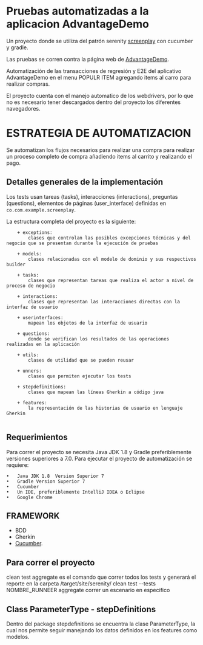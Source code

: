 # Pruebas automatizadas a la aplicacion AdvantageDemo
Un proyecto donde se utiliza del patrón serenity 
[screenplay](http://thucydides.info/docs/serenity-staging/#_serenity_and_the_screenplay_pattern) con cucumber y gradle.

Las pruebas  se corren contra la página web de [AdvantageDemo](www.advantageonlineshopping.com).

Automatización de las transacciones de regresión y E2E del aplicativo AdvantageDemo en el menu POPULR ITEM agregando items al carro para realizar compras.

El proyecto cuenta con el manejo automatico de los webdrivers, por lo que no es necesario tener descargados dentro del
proyecto los diferentes navegadores.

# ESTRATEGIA DE AUTOMATIZACION

Se automatizan los flujos necesarios para realizar una compra para realizar un proceso completo de compra añadiendo items al carrito y realizando el pago.



## Detalles generales de la implementación

Los tests usan tareas (tasks), interacciones (interactions), preguntas (questions), elementos de páginas (user_interface)
definidas en `co.com.example.screenplay`.

La estructura completa del proyecto es la siguiente:

````
    + exceptions: 
        clases que controlan las posibles excepciones técnicas y del negocio que se presentan durante la ejecución de pruebas

	+ models: 
        clases relacionadas con el modelo de dominio y sus respectivos builder 

	+ tasks: 
        clases que representan tareas que realiza el actor a nivel de proceso de negocio

	+ interactions: 
        clases que representan las interacciones directas con la interfaz de usuario

	+ userinterfaces: 
        mapean los objetos de la interfaz de usuario

	+ questions: 
        donde se verifican los resultados de las operaciones realizadas en la aplicación

	+ utils: 
        clases de utilidad que se pueden reusar

	+ unners: 
        clases que permiten ejecutar los tests

	+ stepdefinitions: 
        clases que mapean las líneas Gherkin a código java

	+ features: 
        la representación de las historias de usuario en lenguaje Gherkin
    
````

## Requerimientos

Para correr el proyecto se necesita Java JDK 1.8 y Gradle preferiblemente versiones superiores a 7.0.
Para ejecutar el proyecto de automatización se requiere:
 
 	•   Java JDK 1.8  Version Superior 7
 	•   Gradle Version Superior 7
 	•   Cucumber
 	•   Un IDE, preferiblemente IntelliJ IDEA o Eclipse
 	•   Google Chrome 

## FRAMEWORK
+ BDD
+ Gherkin
+ [Cucumber](https://cucumber.io/docs/gherkin/reference/).

## Para correr el proyecto

clean test aggregate es el comando que correr todos  los tests y generará el reporte en la carpeta /target/site/serenity/
clean test --tests NOMBRE_RUNNEER aggregate correr un escenario en especifico
 
## Class ParameterType - stepDefinitions

Dentro del package stepdefinitions se encuentra la clase ParameterType, la cual nos permite seguir manejando los datos 
definidos en los features como modelos.